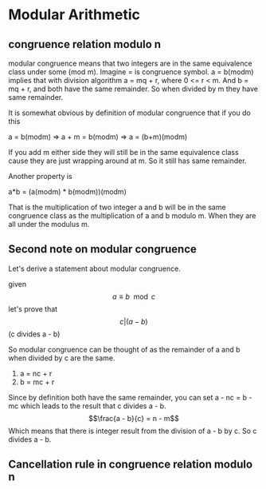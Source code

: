 # Modular Arithmetic


## congruence relation modulo n

modular congruence means that two integers are in the same equivalence class under some (mod m).  Imagine = is congruence symbol.  a = b(modm) implies that with division algorithm a = mq + r, where 0 <= r < m.  And b = mq + r, and both have the same remainder.  So when divided by m they have same remainder.  

It is somewhat obvious by definition of modular congruence that if you do this

a = b(modm) => a + m = b(modm) => a = (b+m)(modm)

If you add m either side they will still be in the same equivalence class cause they are just wrapping around at m.  So it still has same remainder.

Another property is 

 a*b = (a(modm) * b(modm))(modm) 

That is the multiplication of two integer a and b will be in the same congruence class as the multiplication of a and b modulo m.  When they are all under the modulus m. 

## Second note on modular congruence

Let's derive a statement about modular congruence.

given $$a \equiv b \mod c$$ let's prove that $$ c | (a - b) $$ (c divides a - b)

So modular congruence can be thought of as the remainder of a and b when divided by c are the same. 
1. a = nc + r
2. b = mc + r

Since by definition both have the same remainder, you can set a - nc = b - mc which leads to the result that c divides a - b.  $$\frac{a - b}{c} = n - m$$
Which means that there is integer result from the division of a - b by c. So c divides a - b.

## Cancellation rule in congruence relation modulo n






